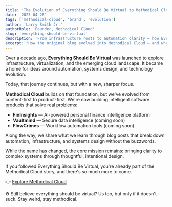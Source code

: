 ```yaml
---
title: 'The Evolution of Everything Should Be Virtual to Methodical Cloud'
date: '2025-04-28'
tags: ['methodical-cloud', 'brand', 'evolution']
author: 'Larry Smith Jr.'
authorRole: 'Founder, Methodical Cloud'
slug: 'everything-should-be-virtual'
description: 'From infrastructure roots to automation clarity — how Everything Should Be Virtual evolved into Methodical Cloud.'
excerpt: "How the original blog evolved into Methodical Cloud — and why we're now building products that actually solve problems."
---
```


Over a decade ago, **Everything Should Be Virtual** was launched to explore infrastructure, virtualization, and the emerging cloud landscape. It became a home for ideas around automation, systems design, and technology evolution.

Today, that journey continues, but with a new, sharper focus.

**Methodical Cloud** builds on that foundation, but we've evolved from content-first to product-first. We're now building intelligent software products that solve real problems:

- **FinInsights** — AI-powered personal finance intelligence platform
- **Vaultmind** — Secure data intelligence (coming soon)
- **FlowCrimes** — Workflow automation tools (coming soon)

Along the way, we share what we learn through blog posts that break down automation, infrastructure, and systems design without the buzzwords.

While the name has changed, the core mission remains: bringing clarity to complex systems through thoughtful, intentional design.

If you followed Everything Should Be Virtual, you're already part of the Methodical Cloud story, and there's so much more to come.

👉 [Explore Methodical Cloud](/)

⚙️ Still believe everything should be virtual? Us too, but only if it doesn't suck. Stay weird, stay methodical.

